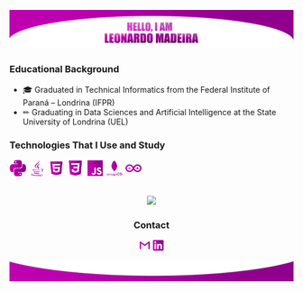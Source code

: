 <img src="images/tophead.png"></img>

### Educational Background

- 🎓 Graduated in Technical Informatics from the Federal Institute of Paraná – Londrina (IFPR)
- ✏ Graduating in Data Sciences and Artificial Intelligence at the State University of Londrina (UEL)

### Technologies ​​That I Use and Study
<img src="images/python.png" width="6%"></img> 
<img src="images/java.png" width="6%"></img>
<img src="images/html.png" width="6%"></img>
<img src="images/css.png" width="6%"></img>
<img src="images/javascript.png" width="6%"></img>
<img src="images/mongodb.png" width="6%"></img>
<img src="images/arduino.png" width="6%"></img>

<br>

<div align="center">
    <a href="https://github.com/leonardo-madeira">
        <img height="180em" src="https://github-readme-stats.vercel.app/api/top-langs/?username=leonardo-madeira&layout=compact&langs_count=1&theme=dracula"/>
    </a>
</div>

### <p align="center">Contact</p>
<p align="center"> 
<a href = "mailto:lnrdmadeira@gmail.com"><img src="images/gmail.png" width="4%"></a>
<a href = "https://www.linkedin.com/in/leonardo-madeira-alves-pereira/"><img src="images/linkedin.png" width="4%"></a> 
</p>

<img src="images/finaldesign.png"></img>
